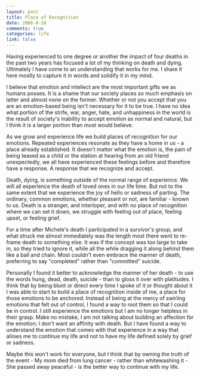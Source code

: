 ```yaml
--- 
layout: post
title: Place of Recognition
date: 2006-8-10
comments: true
categories: life
link: false
---
```

Having experienced to one degree or another the impact of four deaths in the past two years has focused a lot of my thinking on death and dying. Ultimately I have come to an understanding that works for me. I share it here mostly to capture it in words and solidify it in my mind.

I believe that emotion and intellect are the most important gifts we as humans posses. It is a shame that our society places so much emphasis on latter and almost none on the former. Whether or not you accept that you are an emotion-based being isn't necessary for it to be true. I have no idea what portion of the strife, war, anger, hate, and unhappiness in the world is the result of society's inability to accept emotion as normal and natural, but I think it is a larger portion than most would believe.

As we grow and experience life we build places of recognition for our emotions. Repeated experiences resonate as they have a home in us - a place already established. It doesn't matter what the emotion is, the pain of being teased as a child or the elation at hearing from an old friend unexpectedly, we all have experienced these feelings before and therefore have a response. A response that we recognize and accept.

Death, dying, is something outside of the normal range of experience. We will all experience the death of loved ones in our life time. But not to the same extent that we experience the joy of hello or sadness of parting. The ordinary, common emotions, whether pleasant or not, are familiar - known to us. Death is a stranger, and interloper, and with no place of recognition where we can set it down, we struggle with feeling out of place,  feeling upset, or feeling grief.

For a time after Michele's death I participated in a survivor's group, and what struck me almost immediately was the length most there went to re-frame death to something else. It was if the concept was too large to take in, so they tried to ignore it, while all the while dragging it along behind them like a ball and chain. Most couldn't even embrace the manner of death, preferring to say "completed" rather than "committed" suicide.

Personally I found it better to acknowledge the manner of her death - to use the words hung, dead, death, suicide - than to gloss it over with platitudes. I think that by being blunt or direct every time I spoke of it or thought about it I was able to start to build a place of recognition inside of me, a place for those emotions to be anchored. Instead of being at the mercy of swirling emotions that felt out of control, I found a way to root them so that I could be in control. I still experience the emotions but I am no longer helpless in their grasp. Make no mistake, I am not talking about building an affection for the emotion; I don't want an affinity with death. But I have found a way to understand the emotion that comes with that experience in a way that allows me to continue my life and not to have my life defined solely by grief or sadness.

Maybe this won't work for everyone, but I think that by owning the truth of the event - My mom died from lung cancer - rather than whitewashing it  - She passed away peaceful - is the better way to continue with my life.
